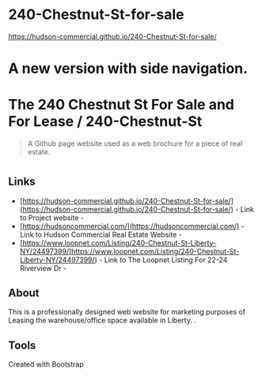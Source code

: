 # 240-Chestnut-St-for-sale
https://hudson-commercial.github.io/240-Chestnut-St-for-sale/

# A new version with side navigation. 



# The 240 Chestnut St For Sale and For Lease / 240-Chestnut-St
> A Github page website used as a web brochure for a piece of real estate.
#

## Links

- [https://hudson-commercial.github.io/240-Chestnut-St-for-sale/](https://hudson-commercial.github.io/240-Chestnut-St-for-sale/) - Link to Project website - 
- [https://hudsoncommercial.com/](https://hudsoncommercial.com/) - Link to Hudson Commercial Real Estate Website - 
- [https://www.loopnet.com/Listing/240-Chestnut-St-Liberty-NY/24497399/]https://www.loopnet.com/Listing/240-Chestnut-St-Liberty-NY/24497399/) - Link to The Loopnet Listing For 22-24 Riverview Dr - 


## About

This is a professionally designed web website for marketing purposes of Leasing the warehouse/office space available in Liberty.
.

## Tools

Created with Bootstrap

